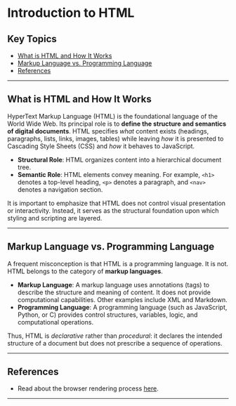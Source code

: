 # Introduction to HTML

## Key Topics

+ [What is HTML and How It Works](#what-is-html-and-how-it-works)
+ [Markup Language vs. Programming Language](#markup-language-vs-programming-language)
+ [References](#references)

---

## What is HTML and How It Works

HyperText Markup Language (HTML) is the foundational language of the World Wide Web. Its principal role is to **define the structure and semantics of digital documents**. HTML specifies *what* content exists (headings, paragraphs, lists, links, images, tables) while leaving *how* it is presented to Cascading Style Sheets (CSS) and *how* it behaves to JavaScript.

* **Structural Role**: HTML organizes content into a hierarchical document tree.
* **Semantic Role**: HTML elements convey meaning. For example, `<h1>` denotes a top-level heading, `<p>` denotes a paragraph, and `<nav>` denotes a navigation section.

It is important to emphasize that HTML does not control visual presentation or interactivity. Instead, it serves as the structural foundation upon which styling and scripting are layered.

---

## Markup Language vs. Programming Language

A frequent misconception is that HTML is a programming language. It is not. HTML belongs to the category of **markup languages**.

* **Markup Language**: A markup language uses annotations (tags) to describe the structure and meaning of content. It does not provide computational capabilities. Other examples include XML and Markdown.
* **Programming Language**: A programming language (such as JavaScript, Python, or C) provides control structures, variables, logic, and computational operations.

Thus, HTML is *declarative* rather than *procedural*: it declares the intended structure of a document but does not prescribe a sequence of operations.

---

## References

+ Read about the browser rendering process [here](../01_browser_rendering_process.md).

---
